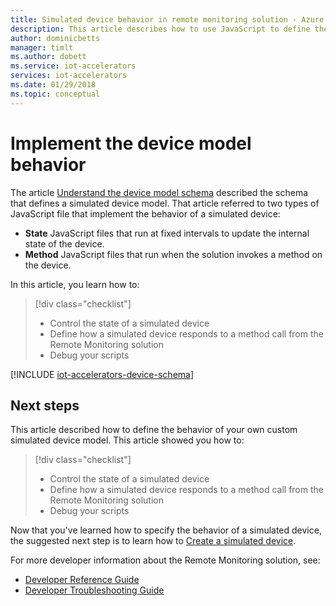 ```yaml
---
title: Simulated device behavior in remote monitoring solution - Azure | Microsoft Docs
description: This article describes how to use JavaScript to define the behavior of a simulated device in the remote monitoring solution.
author: dominicbetts
manager: timlt
ms.author: dobett
ms.service: iot-accelerators
services: iot-accelerators
ms.date: 01/29/2018
ms.topic: conceptual
---
```


# Implement the device model behavior

The article [Understand the device model schema](iot-accelerators-remote-monitoring-device-schema.md) described the schema that defines a simulated device model. That article referred to two types of JavaScript file that implement the behavior of a simulated device:

- **State** JavaScript files that run at fixed intervals to update the internal state of the device.
- **Method** JavaScript files that run when the solution invokes a method on the device.

In this article, you learn how to:

>[!div class="checklist"]
> * Control the state of a simulated device
> * Define how a simulated device responds to a method call from the Remote Monitoring solution
> * Debug your scripts

[!INCLUDE [iot-accelerators-device-schema](../../includes/iot-accelerators-device-schema.md)]

## Next steps

This article described how to define the behavior of your own custom simulated device model. This article showed you how to:

<!-- Repeat task list from intro -->
>[!div class="checklist"]
> * Control the state of a simulated device
> * Define how a simulated device responds to a method call from the Remote Monitoring solution
> * Debug your scripts

Now that you've learned how to specify the behavior of a simulated device, the suggested next step is to learn how to [Create a simulated device](iot-accelerators-remote-monitoring-create-simulated-device.md).

For more developer information about the Remote Monitoring solution, see:

* [Developer Reference Guide](https://github.com/Azure/azure-iot-pcs-remote-monitoring-dotnet/wiki/Developer-Reference-Guide)
* [Developer Troubleshooting Guide](https://github.com/Azure/azure-iot-pcs-remote-monitoring-dotnet/wiki/Developer-Troubleshooting-Guide)

<!-- Next tutorials in the sequence -->
